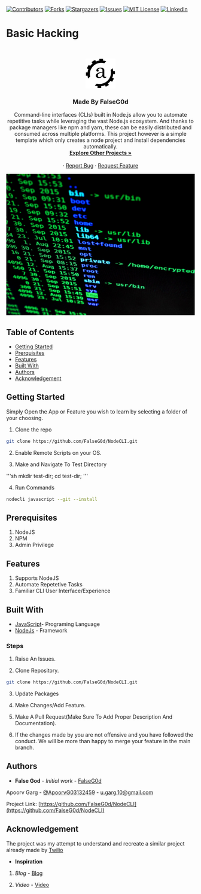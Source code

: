 [![Contributors][contributors-shield]][contributors-url]
[![Forks][forks-shield]][forks-url]
[![Stargazers][stars-shield]][stars-url]
[![Issues][issues-shield]][issues-url]
[![MIT License][license-shield]][license-url]
[![LinkedIn][linkedin-shield]][linkedin-url]


# Basic Hacking

<!-- PROJECT LOGO -->
<br />
<p align="center">
  <a href="http://apoorvgarg.herokuapp.com/">
    <img src="https://github.com/FalseG0d/AdvancedDjango/raw/main/images/Logo.png" alt="Logo" width="80" height="80">
  </a>

  <h3 align="center">Made By FalseG0d</h3>

  <p align="center">
    Command-line interfaces (CLIs) built in Node.js allow you to automate repetitive tasks while leveraging the vast Node.js ecosystem. And thanks to package managers like npm and yarn, these can be easily distributed and consumed across multiple platforms. This project however is a simple template which only creates a node project and install dependencies automatically.
    <br />
    <a href="https://github.com/FalseG0d?tab=repositories"><strong>Explore Other Projects »</strong></a>
    <br />
    <br />
    ·
    <a href="https://github.com/FalseG0d/NodeCLI/issues">Report Bug</a>
    ·
    <a href="https://github.com/FalseG0d/NodeCLI/issues">Request Feature</a>
  </p>
</p>


![Product Name Screen Shot][product-screenshot]

<!-- TABLE OF CONTENTS -->
## Table of Contents


* [Getting Started](#getting-started)
* [Prerquisites](#prerquisites)
* [Features](#features)
* [Built With](#built-with)
* [Authors](#authors)
* [Acknowledgement](#acknowledgement)


## Getting Started

Simply Open the App or Feature you wish to learn by selecting a folder of your choosing.

1. Clone the repo

```sh
git clone https://github.com/FalseG0d/NodeCLI.git
```

2. Enable Remote Scripts on your OS.

3. Make and Navigate To Test Directory

'''sh
mkdir test-dir; cd test-dir;
'''

4. Run Commands

```sh
nodecli javascript --git --install
```


## Prerequisites

1. NodeJS
2. NPM
3. Admin Privilege


## Features

1. Supports NodeJS
2. Automate Repetetive Tasks
3. Familiar CLI User Interface/Experience


## Built With

* [JavaScript](https://www.javascript.com/)- Programing Language
* [NodeJs](https://nodejs.org/en/) - Framework


### Steps

1. Raise An Issues.

2. Clone Repository.

```sh
git clone https://github.com/FalseG0d/NodeCLI.git
```

3. Update Packages


4. Make Changes/Add Feature.


5. Make A Pull Request(Make Sure To Add Proper Description And Documentation).


6. If the changes made by you are not offensive and you have followed the conduct. We will be more than happy to merge your feature in the main branch.


## Authors

* **False God** - *Initial work* - [FalseG0d](https://github.com/FalseG0d)

Apoorv Garg - [@ApoorvG03132459](https://twitter.com/ApoorvG03132459) - u.garg.10@gmail.com

Project Link: [https://github.com/FalseG0d/NodeCLI](https://github.com/FalseG0d/NodeCLI)


## Acknowledgement

The project was my attempt to understand and recreate a similar project already made by [Twilio](https://www.twilio.com/)

* **Inspiration** 

1. *Blog* - [Blog](https://www.twilio.com/blog/how-to-build-a-cli-with-node-js?utm_source=youtube&utm_medium=video&utm_campaign=node-cli-howto)

2. *Video* - [Video](https://www.youtube.com/watch?v=s2h28p4s-Xs)


<!-- MARKDOWN LINKS & IMAGES -->
<!-- https://www.markdownguide.org/basic-syntax/#reference-style-links -->
[contributors-shield]: https://img.shields.io/github/contributors/FalseG0d/NodeCLI.svg?style=flat-square
[contributors-url]: https://github.com/FalseG0d/NodeCLI/graphs/contributors
[forks-shield]: https://img.shields.io/github/forks/FalseG0d/NodeCLI.svg?style=flat-square
[forks-url]: https://github.com/FalseG0d/NodeCLI/network/members
[stars-shield]: https://img.shields.io/github/stars/FalseG0d/NodeCLI.svg?style=flat-square
[stars-url]: https://github.com/FalseG0d/NodeCLI/stargazers
[issues-shield]: https://img.shields.io/github/issues/FalseG0d/NodeCLI.svg?style=flat-square
[issues-url]: https://github.com/FalseG0d/NodeCLI/issues
[license-shield]: https://img.shields.io/github/license/FalseG0d/NodeCLI.svg?style=flat-square
[license-url]: https://github.com/FalseG0d/NodeCLI/blob/master/LICENSE.txt
[linkedin-shield]: https://img.shields.io/badge/-LinkedIn-black.svg?style=flat-square&logo=linkedin&colorB=555
[linkedin-url]: https://www.linkedin.com/in/apoorv-garg-137137171/
[product-screenshot]: images/pexels.jpg

